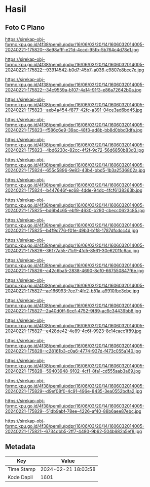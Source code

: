 # Hasil

## Foto C Plano

https://sirekap-obj-formc.kpu.go.id/4f38/pemilu/pdpr/16/06/03/20/14/1606032014005-20240221-175820--8e98afff-e21d-4ccd-95fb-5b764c4d78e1.jpg

https://sirekap-obj-formc.kpu.go.id/4f38/pemilu/pdpr/16/06/03/20/14/1606032014005-20240221-175822--93914542-b0d7-45b7-a036-c9807e8bcc7e.jpg

https://sirekap-obj-formc.kpu.go.id/4f38/pemilu/pdpr/16/06/03/20/14/1606032014005-20240221-175822--34c9559a-b107-4a14-91f3-e86a72642b0a.jpg

https://sirekap-obj-formc.kpu.go.id/4f38/pemilu/pdpr/16/06/03/20/14/1606032014005-20240221-175823--aeb4a454-f877-42fc-a391-04ce3ad6bd45.jpg

https://sirekap-obj-formc.kpu.go.id/4f38/pemilu/pdpr/16/06/03/20/14/1606032014005-20240221-175823--f586c6e9-39ac-48f3-ad8b-bb8d0bbd3dfa.jpg

https://sirekap-obj-formc.kpu.go.id/4f38/pemilu/pdpr/16/06/03/20/14/1606032014005-20240221-175823--4bd6230c-82cc-4f2f-9c72-56d6850b83d3.jpg

https://sirekap-obj-formc.kpu.go.id/4f38/pemilu/pdpr/16/06/03/20/14/1606032014005-20240221-175824--655c5896-9e83-43b4-bbd5-1b3a2536802a.jpg

https://sirekap-obj-formc.kpu.go.id/4f38/pemilu/pdpr/16/06/03/20/14/1606032014005-20240221-175824--b447646f-ec68-4dde-94dc-4fcf6138363b.jpg

https://sirekap-obj-formc.kpu.go.id/4f38/pemilu/pdpr/16/06/03/20/14/1606032014005-20240221-175825--bd6b4c65-ebf9-4630-b290-cbecc0623c85.jpg

https://sirekap-obj-formc.kpu.go.id/4f38/pemilu/pdpr/16/06/03/20/14/1606032014005-20240221-175825--b4f9c776-f01e-49b3-b1f8-1787dfcdcc4d.jpg

https://sirekap-obj-formc.kpu.go.id/4f38/pemilu/pdpr/16/06/03/20/14/1606032014005-20240221-175826--36f77a55-71c9-4fd5-8561-30e62011c6ac.jpg

https://sirekap-obj-formc.kpu.go.id/4f38/pemilu/pdpr/16/06/03/20/14/1606032014005-20240221-175826--c42c6ba5-2838-4690-8cf0-667550847f6e.jpg

https://sirekap-obj-formc.kpu.go.id/4f38/pemilu/pdpr/16/06/03/20/14/1606032014005-20240221-175827--ae166993-7ce7-4fc2-b51a-a9910fbc3cbe.jpg

https://sirekap-obj-formc.kpu.go.id/4f38/pemilu/pdpr/16/06/03/20/14/1606032014005-20240221-175827--2a40d0ff-9ccf-4752-9f89-ac9c34439bb8.jpg

https://sirekap-obj-formc.kpu.go.id/4f38/pemilu/pdpr/16/06/03/20/14/1606032014005-20240221-175827--e428de42-4e89-4c6f-9923-8c14cacc1f89.jpg

https://sirekap-obj-formc.kpu.go.id/4f38/pemilu/pdpr/16/06/03/20/14/1606032014005-20240221-175828--c28161b3-c0a6-4774-937d-f473c055a140.jpg

https://sirekap-obj-formc.kpu.go.id/4f38/pemilu/pdpr/16/06/03/20/14/1606032014005-20240221-175828--59403948-9102-4cf1-8fa1-cd555aab3a69.jpg

https://sirekap-obj-formc.kpu.go.id/4f38/pemilu/pdpr/16/06/03/20/14/1606032014005-20240221-175829--d9ef08f0-4c91-496e-8435-3ea0552bdfa2.jpg

https://sirekap-obj-formc.kpu.go.id/4f38/pemilu/pdpr/16/06/03/20/14/1606032014005-20240221-175829--51db9abf-78ee-4226-af40-88b6aee87ebc.jpg

https://sirekap-obj-formc.kpu.go.id/4f38/pemilu/pdpr/16/06/03/20/14/1606032014005-20240221-175821--6734dbb5-2ff7-4480-9b62-504b682a5ef8.jpg


## Metadata

| Key        | Value               |
| ---------- | ------------------- |
| Time Stamp | 2024-02-21 18:03:58 |
| Kode Dapil | 1601                |



